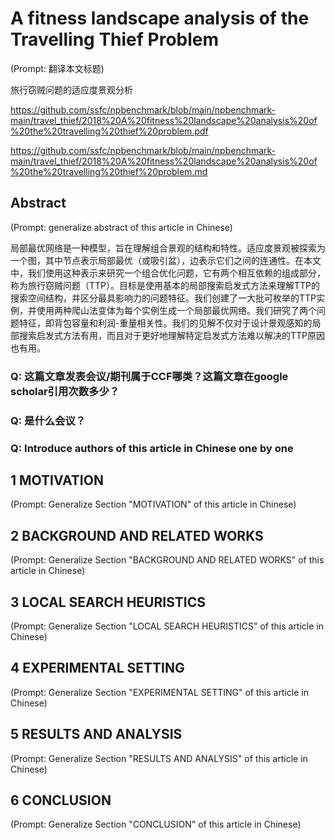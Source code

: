 # A fitness landscape analysis of the Travelling Thief Problem

(Prompt: 翻译本文标题)

旅行窃贼问题的适应度景观分析

https://github.com/ssfc/npbenchmark/blob/main/npbenchmark-main/travel_thief/2018%20A%20fitness%20landscape%20analysis%20of%20the%20travelling%20thief%20problem.pdf

https://github.com/ssfc/npbenchmark/blob/main/npbenchmark-main/travel_thief/2018%20A%20fitness%20landscape%20analysis%20of%20the%20travelling%20thief%20problem.md

## Abstract

(Prompt: generalize abstract of this article in Chinese)

局部最优网络是一种模型，旨在理解组合景观的结构和特性。适应度景观被探索为一个图，其中节点表示局部最优（或吸引盆），边表示它们之间的连通性。在本文中，我们使用这种表示来研究一个组合优化问题，它有两个相互依赖的组成部分，称为旅行窃贼问题（TTP）。目标是使用基本的局部搜索启发式方法来理解TTP的搜索空间结构，并区分最具影响力的问题特征。我们创建了一大批可枚举的TTP实例，并使用两种爬山法变体为每个实例生成一个局部最优网络。我们研究了两个问题特征，即背包容量和利润-重量相关性。我们的见解不仅对于设计景观感知的局部搜索启发式方法有用，而且对于更好地理解特定启发式方法难以解决的TTP原因也有用。

### Q: 这篇文章发表会议/期刊属于CCF哪类？这篇文章在google scholar引用次数多少？

### Q: 是什么会议？

### Q: Introduce authors of this article in Chinese one by one

## 1 MOTIVATION

(Prompt: Generalize Section "MOTIVATION" of this article in Chinese)

## 2 BACKGROUND AND RELATED WORKS

(Prompt: Generalize Section "BACKGROUND AND RELATED WORKS" of this article in Chinese)

## 3 LOCAL SEARCH HEURISTICS

(Prompt: Generalize Section "LOCAL SEARCH HEURISTICS" of this article in Chinese)

## 4 EXPERIMENTAL SETTING

(Prompt: Generalize Section "EXPERIMENTAL SETTING" of this article in Chinese)

## 5 RESULTS AND ANALYSIS

(Prompt: Generalize Section "RESULTS AND ANALYSIS" of this article in Chinese)

## 6 CONCLUSION

(Prompt: Generalize Section "CONCLUSION" of this article in Chinese)